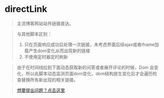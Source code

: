 # directLink

>主流博客网站站外链接直达。

>与其他脚本区别：
>1. 只在页面响应成功后处理一次链接，未考虑界面后续ajax或者iframe加载产生dom变化从而出现新的链接
>2. 不使用定时器定时刷新 

>由于在时间线拉到下面动态获取新的问答或者展开评论的时候，Dom 会变化，所以此脚本动态监测页面dom变化，dom结构放生变化后才会遍历检查替换所有新出现的相关链接。

>[想要提出问题？点击这里](https://github.com/waahah/Myscript/issues])

